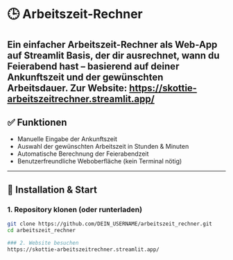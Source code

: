 # 🕒 Arbeitszeit-Rechner

Ein einfacher Arbeitszeit-Rechner als **Web-App auf Streamlit Basis**, der dir ausrechnet, wann du Feierabend hast – basierend auf deiner Ankunftszeit und der gewünschten Arbeitsdauer.
Zur Website: https://skottie-arbeitszeitrechner.streamlit.app/
---

## ✅ Funktionen

- Manuelle Eingabe der Ankunftszeit
- Auswahl der gewünschten Arbeitszeit in Stunden & Minuten
- Automatische Berechnung der Feierabendzeit
- Benutzerfreundliche Weboberfläche (kein Terminal nötig)

---

## 🚀 Installation & Start

### 1. Repository klonen (oder runterladen)

```bash
git clone https://github.com/DEIN_USERNAME/arbeitszeit_rechner.git
cd arbeitszeit_rechner

### 2. Website besuchen
https://skottie-arbeitszeitrechner.streamlit.app/

